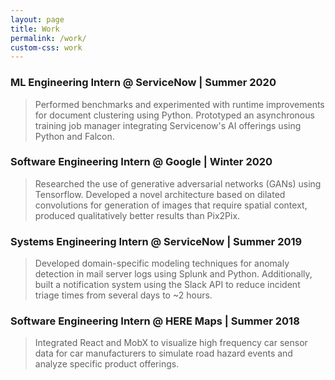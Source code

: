 ```yaml
---
layout: page
title: Work
permalink: /work/
custom-css: work
---
```

### ML Engineering Intern @ ServiceNow | <span class="orange">Summer 2020</span>
>Performed benchmarks and experimented with runtime improvements for document clustering using Python.
>Prototyped an asynchronous training job manager integrating Servicenow's AI offerings using Python and Falcon.

### Software Engineering Intern @ Google | <span class="orange">Winter 2020</span>
>Researched the use of generative adversarial networks (GANs) using Tensorflow. Developed a novel architecture based on dilated convolutions for generation of images that require spatial context, produced qualitatively better results than Pix2Pix.

### Systems Engineering Intern @ ServiceNow | <span class="orange">Summer 2019</span>
>Developed domain-specific modeling techniques for anomaly detection in mail
>server logs using Splunk and Python. Additionally, built a notification system using the Slack API to reduce incident triage times from several days to ~2 hours.

### Software Engineering Intern @ HERE Maps | <span class="orange">Summer 2018</span> 
>Integrated React and MobX to visualize high frequency car sensor data for car manufacturers to simulate road hazard events and analyze specific product offerings.

